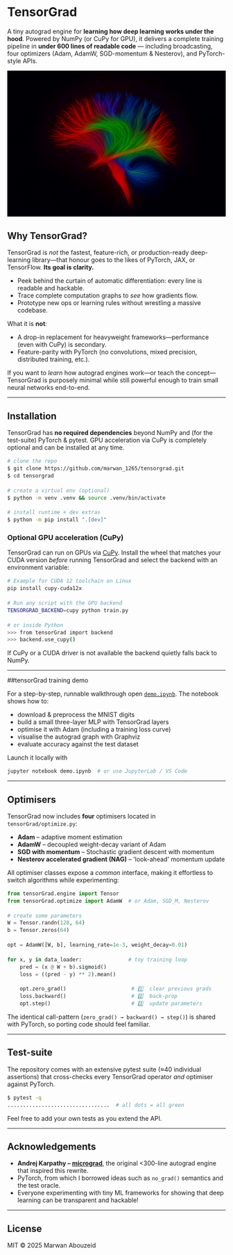 # TensorGrad

A tiny autograd engine for **learning how deep learning works under the hood**. Powered by NumPy (or CuPy for GPU), it delivers a complete training pipeline in **under 600 lines of readable code** — including broadcasting, four optimizers (Adam, AdamW, SGD-momentum & Nesterov), and PyTorch-style APIs.

<div align="center">
  <img src="neural.png" alt="AI generated image of a brain imaging scan" width="550"/>
</div>

## Why TensorGrad?

TensorGrad is *not* the fastest, feature-rich, or production-ready deep-learning library—that honour goes to the likes of PyTorch, JAX, or TensorFlow.  **Its goal is clarity.**

* Peek behind the curtain of automatic differentiation: every line is readable and hackable.
* Trace complete computation graphs to *see* how gradients flow.
* Prototype new ops or learning rules without wrestling a massive codebase.

What it is **not**:

* A drop-in replacement for heavyweight frameworks—performance (even with CuPy) is secondary.
* Feature-parity with PyTorch (no convolutions, mixed precision, distributed training, etc.).

If you want to *learn* how autograd engines work—or teach the concept—TensorGrad is purposely minimal while still powerful enough to train small neural networks end-to-end.

---

## Installation

TensorGrad has **no required dependencies** beyond NumPy and (for the test-suite) PyTorch & pytest.  GPU acceleration via CuPy is completely optional and can be installed at any time.

```bash
# clone the repo
$ git clone https://github.com/marwan_1265/tensorgrad.git
$ cd tensorgrad

# create a virtual env (optional)
$ python -m venv .venv && source .venv/bin/activate

# install runtime + dev extras
$ python -m pip install ".[dev]"
```

### Optional GPU acceleration (CuPy)

TensorGrad can run on GPUs via [CuPy](https://cupy.dev/).  Install the wheel that matches your 
CUDA version *before* running TensorGrad and select the backend with an environment variable:

```bash
# Example for CUDA 12 toolchain on Linux
pip install cupy-cuda12x

# Run any script with the GPU backend
TENSORGRAD_BACKEND=cupy python train.py

# or inside Python
>>> from tensorGrad import backend
>>> backend.use_cupy()
```

If CuPy or a CUDA driver is not available the backend quietly falls back to NumPy.

---

##tensorGrad training demo

For a step-by-step, runnable walkthrough open [`demo.ipynb`](demo.ipynb).
The notebook shows how to:

* download & preprocess the MNIST digits
* build a small three-layer MLP with TensorGrad layers
* optimise it with Adam (including a training loss curve)
* visualise the autograd graph with Graphviz
* evaluate accuracy against the test dataset

Launch it locally with

```bash
jupyter notebook demo.ipynb  # or use JupyterLab / VS Code
```

---

## Optimisers

TensorGrad now includes **four** optimisers located in `tensorGrad/optimize.py`:

* **Adam** – adaptive moment estimation
* **AdamW** – decoupled weight-decay variant of Adam
* **SGD with momentum** – Stochastic gradient descent with momentum
* **Nesterov accelerated gradient (NAG)** – 'look-ahead' momentum update

All optimiser classes expose a *common* interface, making it effortless to switch algorithms while experimenting:

```python
from tensorGrad.engine import Tensor
from tensorGrad.optimize import AdamW  # or Adam, SGD_M, Nesterov

# create some parameters
W = Tensor.randn(128, 64)
b = Tensor.zeros(64)

opt = AdamW([W, b], learning_rate=1e-3, weight_decay=0.01)

for x, y in data_loader:               # toy training loop
    pred = (x @ W + b).sigmoid()
    loss = ((pred - y) ** 2).mean()

    opt.zero_grad()                     # 1️⃣  clear previous grads
    loss.backward()                     # 2️⃣  back-prop
    opt.step()                          # 3️⃣  update parameters
```

The identical call-pattern (`zero_grad() → backward() → step()`) is shared with PyTorch, so porting code should feel familiar.

---

## Test-suite

The repository comes with an extensive pytest suite (≈40 individual assertions) that cross-checks every TensorGrad operator *and* optimiser against PyTorch.

```bash
$ pytest -q
.................................  # all dots = all green
```

Feel free to add your own tests as you extend the API.

---

## Acknowledgements

* **Andrej Karpathy – [micrograd](https://github.com/karpathy/micrograd)**, the original <300-line autograd engine that inspired this rewrite.
* PyTorch, from which I borrowed ideas such as `no_grad()` semantics and the test oracle.
* Everyone experimenting with tiny ML frameworks for showing that deep learning can be transparent and hackable!

---

## License

MIT © 2025 Marwan Abouzeid